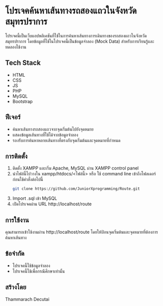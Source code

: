 # โปรเจคค้นหาเส้นทางรถสองแถวในจังหวัดสมุทรปราการ

โปรเจคนี้เป็นเว็บแอปพลิเคชันที่ใช้ในการค้นหาเส้นทางการเดินทางของรถสองแถวในจังหวัดสมุทรปราการ โดยข้อมูลที่ใช้ในโปรเจคนี้เป็นข้อมูลจำลอง (Mock Data) สำหรับการเรียนรู้และทดลองใช้งาน

## Tech Stack
- HTML
- CSS
- JS
- PHP
- MySQL
- Bootstrap

## ฟีเจอร์
- ค้นหาเส้นทางรถสองแถวจากจุดเริ่มต้นไปยังจุดหมาย
- แสดงข้อมูลเส้นทางที่ใช้ได้จากข้อมูลจำลอง
- รองรับการค้นหาหลายเส้นทางที่ตรงกับจุดเริ่มต้นและจุดหมายที่กำหนด

## การติดตั้ง

1. ติดตั้ง XAMPP และเริ่ม Apache, MySQL ผ่าน XAMPP control panel
2. นำไฟล์นี้ไปวางใน xampp/htdocs/<ไฟล์นี้> หรือ ใช้ command line เข้าถึงโฟลเดอร์ก่อนใช้คำสั่งต่อไปนี้
   ```bash
   git clone https://github.com/JuniorXprogramming/Route.git
3. Import .sql เข้า MySQL
4. เปิดโปรเจคผ่าน URL http://localhost/route

## การใช้งาน
คุณสามารถเข้าใช้งานผ่าน http://localhost/route โดยให้ป้อนจุดเริ่มต้นและจุดหมายที่ต้องการค้นหาเส้นทาง

## ข้อจำกัด
- โปรเจคนี้ใช้ข้อมูลจำลอง
- โปรเจคนี้ใช้เพื่อกรณีศึกษาเท่านั้น

## สร้างโดย
Thammarach Decutai
